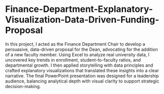 # Finance-Department-Explanatory-Visualization-Data-Driven-Funding-Proposal
In this project, I acted as the Finance Department Chair to develop a persuasive, data-driven proposal for the Dean, advocating for the addition of a new faculty member. Using Excel to analyze real university data, I uncovered key trends in enrollment, student-to-faculty ratios, and departmental growth. I then applied storytelling with data principles and crafted explanatory visualizations that translated these insights into a clear narrative. The final PowerPoint presentation was designed for a leadership audience, balancing analytical depth with visual clarity to support strategic decision-making.
